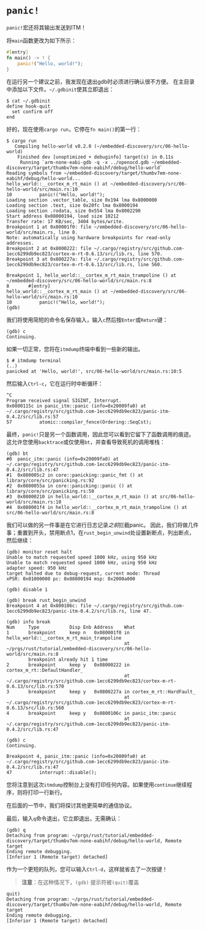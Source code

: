 # `panic!`

`panic!`宏还将其输出发送到ITM！

将`main`函数更改为如下所示：

``` rust
#[entry]
fn main() -> ! {
    panic!("Hello, world!");
}
```

在运行另一个建议之前，我发现在退出gdb时必须进行确认很不方便。
在主目录中添加以下文件。`~/.gdbinit`使其立即退出：

``` console
$ cat ~/.gdbinit
define hook-quit
  set confirm off
end
```

好的，现在使用`cargo run`，它停在`fn main()`的第一行：

``` console
$ cargo run
   Compiling hello-world v0.2.0 (~/embedded-discovery/src/06-hello-world)
    Finished dev [unoptimized + debuginfo] target(s) in 0.11s
     Running `arm-none-eabi-gdb -q -x ../openocd.gdb ~/embedded-discovery/target/thumbv7em-none-eabihf/debug/hello-world`
Reading symbols from ~/embedded-discovery/target/thumbv7em-none-eabihf/debug/hello-world...
hello_world::__cortex_m_rt_main () at ~/embedded-discovery/src/06-hello-world/src/main.rs:10
10          panic!("Hello, world!");
Loading section .vector_table, size 0x194 lma 0x8000000
Loading section .text, size 0x20fc lma 0x8000194
Loading section .rodata, size 0x554 lma 0x8002290
Start address 0x08000194, load size 10212
Transfer rate: 17 KB/sec, 3404 bytes/write.
Breakpoint 1 at 0x80001f0: file ~/embedded-discovery/src/06-hello-world/src/main.rs, line 8.
Note: automatically using hardware breakpoints for read-only addresses.
Breakpoint 2 at 0x8000222: file ~/.cargo/registry/src/github.com-1ecc6299db9ec823/cortex-m-rt-0.6.13/src/lib.rs, line 570.
Breakpoint 3 at 0x800227a: file ~/.cargo/registry/src/github.com-1ecc6299db9ec823/cortex-m-rt-0.6.13/src/lib.rs, line 560.

Breakpoint 1, hello_world::__cortex_m_rt_main_trampoline () at ~/embedded-discovery/src/06-hello-world/src/main.rs:8
8       #[entry]
hello_world::__cortex_m_rt_main () at ~/embedded-discovery/src/06-hello-world/src/main.rs:10
10          panic!("Hello, world!");
(gdb)
```

我们将使用简短的命令名保存输入，输入`c`然后按`Enter`或`Return`键：
```
(gdb) c
Continuing.
```

如果一切正常，您将在`itmdump`终端中看到一些新的输出。

``` console
$ # itmdump terminal
(..)
panicked at 'Hello, world!', src/06-hello-world/src/main.rs:10:5
```

然后输入`Ctrl-c`，它在运行时中断循环：
``` text
^C
Program received signal SIGINT, Interrupt.
0x0800115c in panic_itm::panic (info=0x20009fa0) at ~/.cargo/registry/src/github.com-1ecc6299db9ec823/panic-itm-0.4.2/src/lib.rs:57
57	        atomic::compiler_fence(Ordering::SeqCst);
```

最终，`panic!`只是另一个函数调用，因此您可以看到它留下了函数调用的痕迹。
这允许您使用`backtrace`或仅使用`bt`，并查看导致死机的调用堆栈：

``` text
(gdb) bt
#0  panic_itm::panic (info=0x20009fa0) at ~/.cargo/registry/src/github.com-1ecc6299db9ec823/panic-itm-0.4.2/src/lib.rs:47
#1  0x080005c2 in core::panicking::panic_fmt () at library/core/src/panicking.rs:92
#2  0x0800055a in core::panicking::panic () at library/core/src/panicking.rs:50
#3  0x08000210 in hello_world::__cortex_m_rt_main () at src/06-hello-world/src/main.rs:10
#4  0x080001f4 in hello_world::__cortex_m_rt_main_trampoline () at src/06-hello-world/src/main.rs:8
```

我们可以做的另一件事是在它进行日志记录*之前*拦截panic。
因此，我们将做几件事；重置到开头，禁用断点1，在`rust_begin_unwind`处设置新断点，列出断点，然后继续：

``` text
(gdb) monitor reset halt
Unable to match requested speed 1000 kHz, using 950 kHz
Unable to match requested speed 1000 kHz, using 950 kHz
adapter speed: 950 kHz
target halted due to debug-request, current mode: Thread 
xPSR: 0x01000000 pc: 0x08000194 msp: 0x2000a000

(gdb) disable 1

(gdb) break rust_begin_unwind 
Breakpoint 4 at 0x800106c: file ~/.cargo/registry/src/github.com-1ecc6299db9ec823/panic-itm-0.4.2/src/lib.rs, line 47.

(gdb) info break
Num     Type           Disp Enb Address    What
1       breakpoint     keep n   0x080001f0 in hello_world::__cortex_m_rt_main_trampoline 
                                           at ~/prgs/rust/tutorial/embedded-discovery/src/06-hello-world/src/main.rs:8
        breakpoint already hit 1 time
2       breakpoint     keep y   0x08000222 in cortex_m_rt::DefaultHandler_ 
                                           at ~/.cargo/registry/src/github.com-1ecc6299db9ec823/cortex-m-rt-0.6.13/src/lib.rs:570
3       breakpoint     keep y   0x0800227a in cortex_m_rt::HardFault_ 
                                           at ~/.cargo/registry/src/github.com-1ecc6299db9ec823/cortex-m-rt-0.6.13/src/lib.rs:560
4       breakpoint     keep y   0x0800106c in panic_itm::panic 
                                           at ~/.cargo/registry/src/github.com-1ecc6299db9ec823/panic-itm-0.4.2/src/lib.rs:47

(gdb) c
Continuing.

Breakpoint 4, panic_itm::panic (info=0x20009fa0) at ~/.cargo/registry/src/github.com-1ecc6299db9ec823/panic-itm-0.4.2/src/lib.rs:47
47          interrupt::disable();
```

您将注意到这次`itmdump`控制台上没有打印任何内容。如果使用`continue`继续程序，则将打印一行新行。

在后面的一节中，我们将探讨其他更简单的通信协议。

最后，输入`q`命令退出，它立即退出，无需确认：

``` text
(gdb) q
Detaching from program: ~/prgs/rust/tutorial/embedded-discovery/target/thumbv7em-none-eabihf/debug/hello-world, Remote target
Ending remote debugging.
[Inferior 1 (Remote target) detached]
```

作为一个更短的队列，您可以输入`Ctrl-d`，这样就省去了一次按键！

> **注意**：在这种情况下，`(gdb)` 提示符被`(quit)`覆盖

``` text
quit)
Detaching from program: ~/prgs/rust/tutorial/embedded-discovery/target/thumbv7em-none-eabihf/debug/hello-world, Remote target
Ending remote debugging.
[Inferior 1 (Remote target) detached]
```
